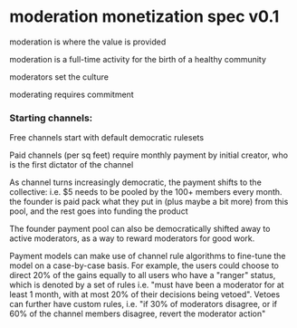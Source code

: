 # moderation monetization spec v0.1

moderation is where the value is provided

moderation is a full-time activity for the birth of a healthy community

moderators set the culture

moderating requires commitment

### Starting channels:

Free channels start with default democratic rulesets

Paid channels \(per sq feet\) require monthly payment by initial creator, who is the first dictator of the channel

As channel turns increasingly democratic, the payment shifts to the collective: i.e. $5 needs to be pooled by the 100+ members every month. the founder is paid pack what they put in \(plus maybe a bit more\) from this pool, and the rest goes into funding the product

The founder payment pool can also be democratically shifted away to active moderators, as a way to reward moderators for good work.

Payment models can make use of channel rule algorithms to fine-tune the model on a case-by-case basis. For example, the users could choose to direct 20% of the gains equally to all users who have a "ranger" status, which is denoted by a set of rules i.e. "must have been a moderator for at least 1 month, with at most 20% of their decisions being vetoed". Vetoes can further have custom rules, i.e. "if 30% of moderators disagree, or if 60% of the channel members disagree, revert the moderator action"

